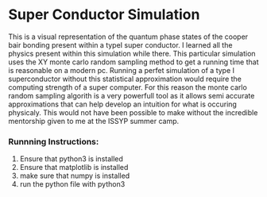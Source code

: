 # Super Conductor Simulation
This is a visual representation of the quantum phase states of the cooper bair bonding present within a typeI super conductor.
I learned all the physics present within this simulation while there. 
This particular simulation uses the XY monte carlo random sampling method to get a running time that is reasonable on a modern pc. Running a perfet simulation of a type I superconductor without this statistical approximation would require the computing strength of a super computer. For this reason the monte carlo random sampling algorith is a very  powerfull tool as it allows semi accurate approximations that can help develop an intuition for what is occuring physicaly.
This would not have been possible to make without the incredible mentorship given to me at the ISSYP summer camp. 

### Runnning Instructions:
1. Ensure that python3 is installed
2. Ensure that matplotlib is installed
3. make sure that numpy is installed
4. run the python file with python3
